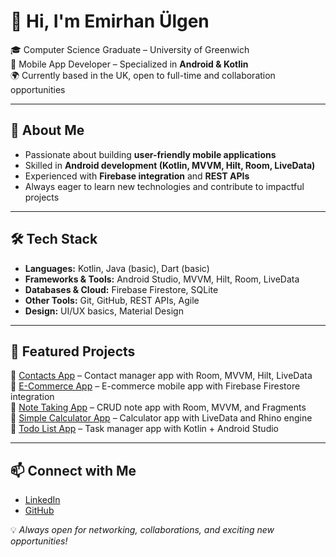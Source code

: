 # 👋 Hi, I'm Emirhan Ülgen  

🎓 Computer Science Graduate – University of Greenwich  
📱 Mobile App Developer – Specialized in **Android & Kotlin**  
🌍 Currently based in the UK, open to full-time and collaboration opportunities  

---

## 🚀 About Me
- Passionate about building **user-friendly mobile applications**  
- Skilled in **Android development (Kotlin, MVVM, Hilt, Room, LiveData)**  
- Experienced with **Firebase integration** and **REST APIs**  
- Always eager to learn new technologies and contribute to impactful projects  

---

## 🛠️ Tech Stack
- **Languages:** Kotlin, Java (basic), Dart (basic)  
- **Frameworks & Tools:** Android Studio, MVVM, Hilt, Room, LiveData  
- **Databases & Cloud:** Firebase Firestore, SQLite  
- **Other Tools:** Git, GitHub, REST APIs, Agile  
- **Design:** UI/UX basics, Material Design  

---

## 📌 Featured Projects
🔹 [Contacts App](https://github.com/emoulgen2163/ContactsApp) – Contact manager app with Room, MVVM, Hilt, LiveData  
🔹 [E-Commerce App](https://github.com/emoulgen2163/ECommerceApp) – E-commerce mobile app with Firebase Firestore integration  
🔹 [Note Taking App](https://github.com/emoulgen2163/NoteTakingApp) – CRUD note app with Room, MVVM, and Fragments  
🔹 [Simple Calculator App](https://github.com/emoulgen2163/CalculatorApp) – Calculator app with LiveData and Rhino engine  
🔹 [Todo List App](https://github.com/emoulgen2163/todo-list-app) – Task manager app with Kotlin + Android Studio  

---

## 📫 Connect with Me
- [LinkedIn](https://www.linkedin.com/in/emirhan-ülgen-481495231/)  
- [GitHub](https://github.com/emoulgen2163)  

💡 *Always open for networking, collaborations, and exciting new opportunities!*  
